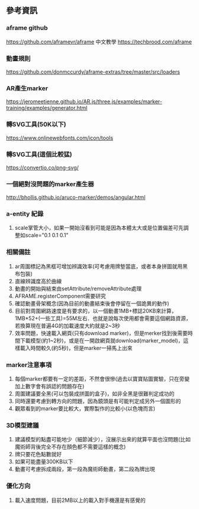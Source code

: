 ## 參考資訊

### aframe github
https://github.com/aframevr/aframe
中文教學
https://techbrood.com/aframe


### 動畫規則
https://github.com/donmccurdy/aframe-extras/tree/master/src/loaders

### AR產生marker
https://jeromeetienne.github.io/AR.js/three.js/examples/marker-training/examples/generator.html

### 轉SVG工具(50K以下)
https://www.onlinewebfonts.com/icon/tools

### 轉SVG工具(這個比較猛)
https://convertio.co/png-svg/

### 一個絕對沒問題的marker產生器
http://bhollis.github.io/aruco-marker/demos/angular.html

### a-entity 紀錄
1. scale掌管大小，如果一開始沒看到可能是因為本體太大或是位置偏差可先調整如scale="0.1 0.1 0.1"

### 相關備註
1. ar周圍標記為黑框可增加辨識效率(可考慮用牌墊當底，或者本身拼圖就用黑布包裝)
2. 直線辨識度高於曲線
3. 動畫的開始與結束由setAttribute/removeAttribute處理
4. AFRAME.registerComponent需要研究
5. 確認動畫骨架概念(因為目前的動畫結束後會停留在一個詭異的動作)
6. 目前對周圍網路速度是有要求的，以一個動畫1MB+標誌20KB來計算，1MB*52+(一些工具)=55M左右．也就是說每次使用都會需要這個網路資源，若換算現在普遍4G的加載速度大約就是2~3秒
7. 效率問題，快速載入網頁(只有download marker)，但是merker找到後需要時間下載模型(約1~2秒)，或是在一開啟網頁就download(marker_model)，這樣載入時間較久(約5秒)，但是marker一掃馬上出來

### marker注意事項
1. 每個marker都要有一定的差距，不然會很慘(過去以寶寶貼圖實驗，只在旁變加上數字會有誤認的問題存在)
2. 周圍建議要全黑(可以包裝成拼圖的盒子)，如非全黑是很難判定成功的
3. 同時還要考慮到轉方向的問題，因為鏡頭是有可能判定成另外一個圖形的
4. 觀眾看到的marker要比較大，實際製作的比較小(以色塊而言)

### 3D模型建議
1. 建議模型的點盡可能地少（細節減少），沒展示出來的就算平面也沒問題(比如魔術師背後完全不存在顏色都不需要這樣的概念)
2. 牌只要花色點數就好
3. 如果可能盡量300KB以下
4. 動畫可考慮拆成兩段，第一段為魔術師動畫，第二段為牌出現

### 優化方向
1. 載入速度問題，目前2MB以上的載入對手機還是有感覺的